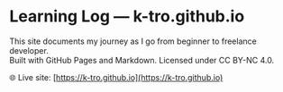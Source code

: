 # Learning Log — k-tro.github.io

This site documents my journey as I go from beginner to freelance developer.  
Built with GitHub Pages and Markdown. Licensed under CC BY-NC 4.0.

🌐 Live site: [https://k-tro.github.io](https://k-tro.github.io)
